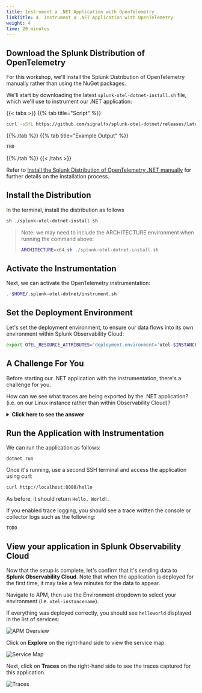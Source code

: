 ```yaml
---
title: Instrument a .NET Application with OpenTelemetry
linkTitle: 4. Instrument a .NET Application with OpenTelemetry
weight: 4
time: 20 minutes
---
```


## Download the Splunk Distribution of OpenTelemetry

For this workshop, we'll install the Splunk Distribution of OpenTelemetry manually rather than 
using the NuGet packages.  

We'll start by downloading the latest `splunk-otel-dotnet-install.sh` file, 
which we'll use to instrument our .NET application:

{{< tabs >}}
{{% tab title="Script" %}}

``` bash
curl -sSfL https://github.com/signalfx/splunk-otel-dotnet/releases/latest/download/splunk-otel-dotnet-install.sh -O
```

{{% /tab %}}
{{% tab title="Example Output" %}}

``` bash
TBD
```

{{% /tab %}}
{{< /tabs >}}

Refer to [Install the Splunk Distribution of OpenTelemetry .NET manually](https://docs.splunk.com/observability/en/gdi/get-data-in/application/otel-dotnet/instrumentation/instrument-dotnet-application.html#install-the-splunk-distribution-of-opentelemetry-net-manually)
for further details on the installation process.

## Install the Distribution

In the terminal, install the distribution as follows

``` bash
sh ./splunk-otel-dotnet-install.sh
```

> Note: we may need to include the ARCHITECTURE environment when running the command above: 
> ``` bash
> ARCHITECTURE=x64 sh ./splunk-otel-dotnet-install.sh
> ```

## Activate the Instrumentation

Next, we can activate the OpenTelemetry instrumentation: 

``` bash
. $HOME/.splunk-otel-dotnet/instrument.sh
```

## Set the Deployment Environment

Let's set the deployment environment, to ensure our data flows into its own 
environment within Splunk Observability Cloud: 

``` bash 
export OTEL_RESOURCE_ATTRIBUTES='deployment.environment='otel-$INSTANCE'
```

## A Challenge For You 

Before starting our .NET application with the instrumentation, there's a challenge for you. 

How can we see what traces are being exported by the .NET application?  (i.e. on our Linux instance
rather than within Observability Cloud)? 

<details>
  <summary><b>Click here to see the answer</b></summary>

There are two ways we can do this: 

1. We could add `OTEL_TRACES_EXPORTER=otlp,console` at the start of the `dotnet run` command, which ensures that traces are both written to collector via OTLP as well as the console.
``` bash
OTEL_TRACES_EXPORTER=otlp,console dotnet run 
```
2. Alternatively, we could add the debug exporter to the collector configuration, and add it to the traces pipeline, which ensures the traces are written to the collector logs. 

``` yaml
exporters:
  debug:
    verbosity: detailed
service:
  pipelines:
    traces:
      receivers: [jaeger, otlp, zipkin]
      processors:
      - memory_limiter
      - batch
      - resourcedetection
      exporters: [otlphttp, signalfx, debug]
```
</details>


## Run the Application with Instrumentation

We can run the application as follows: 

```
dotnet run
```

Once it's running, use a second SSH terminal and access the application using curl:

``` bash
curl http://localhost:8080/hello
```

As before, it should return `Hello, World!`. 

If you enabled trace logging, you should see a trace written the console or collector logs such as the following: 

````
TODO
````

## View your application in Splunk Observability Cloud

Now that the setup is complete, let's confirm that it's sending data to **Splunk Observability Cloud**.  Note that when the application is deployed for the first time, it may take a few minutes for the data to appear.

Navigate to APM, then use the Environment dropdown to select your environment (i.e. `otel-instancename`).

If everything was deployed correctly, you should see `helloworld` displayed in the list of services:

![APM Overview](../images/apm_overview.png)

Click on **Explore** on the right-hand side to view the service map.  

![Service Map](../images/service_map.png)

Next, click on **Traces** on the right-hand side to see the traces captured for this application. 

![Traces](../images/traces.png)
